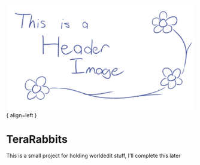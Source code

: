 <!-- minrdocs:mapping --> <!-- minrdocs:msc --> <!-- minrdocs:github https://github.com/x3a1n4/minr -->
<!-- utilityinfo:name TeraRabbits -->
<!-- utilityinfo:author eggshells -->
<!-- utilityinfo:dependencies StringHashMap -->
<!-- utilityinfo:description Minr scripts for many worldedit + axiom features I like -->

![Image title](images/thisisalsoaheaderimage.png){ align=left }

# TeraRabbits
This is a small project for holding worldedit stuff, I'll complete this later